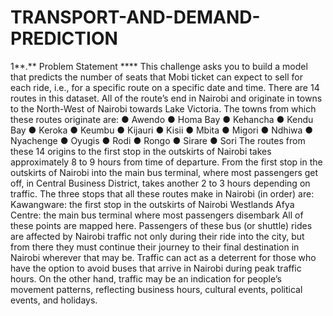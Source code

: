 # TRANSPORT-AND-DEMAND-PREDICTION
1**.** Problem Statement **** This challenge asks you to build a model that predicts the number of seats that Mobi ticket can expect to sell for each ride, i.e., for a specific route on a specific date and time. There are 14 routes in this dataset. All of the route’s end in Nairobi and originate in towns to the North-West of Nairobi towards Lake Victoria. The towns from which these routes originate are: ● Awendo ● Homa Bay ● Kehancha ● Kendu Bay ● Keroka ● Keumbu ● Kijauri ● Kisii ● Mbita ● Migori ● Ndhiwa ● Nyachenge ● Oyugis ● Rodi ● Rongo ● Sirare ● Sori The routes from these 14 origins to the first stop in the outskirts of Nairobi takes approximately 8 to 9 hours from time of departure. From the first stop in the outskirts of Nairobi into the main bus terminal, where most passengers get off, in Central Business District, takes another 2 to 3 hours depending on traffic. The three stops that all these routes make in Nairobi (in order) are:  Kawangware: the first stop in the outskirts of Nairobi Westlands Afya Centre: the main bus terminal where most passengers disembark All of these points are mapped here. Passengers of these bus (or shuttle) rides are affected by Nairobi traffic not only during their ride into the city, but from there they must continue their journey to their final destination in Nairobi wherever that may be. Traffic can act as a deterrent for those who have the option to avoid buses that arrive in Nairobi during peak traffic hours. On the other hand, traffic may be an indication for people’s movement patterns, reflecting business hours, cultural events, political events, and holidays.
